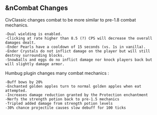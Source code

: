 ## &nCombat Changes

CivClassic changes combat to be more similar to pre-1.8 combat mechanics.

    -Dual wielding is enabled.
    -Clicking at rate higher than 8.5 (?) CPS will decrease the overall damages dealt.
    -Ender Pearls have a cooldown of 15 seconds (vs. 1s in vanilla).
    -Ender Crystals do not inflict damage on the player but will still destroy surrounding blocks.
    -Snowballs and eggs do no inflict damage nor knock players back but will slightly damage armor.

Humbug plugin changes many combat mechanics :

    -Buff bows by 20%
    -Enchanted golden apples turn to normal golden apples when eat attempted.
    -Increases damage reduction granted by the Protection enchantment
    -Nerfs the strength potion back to pre-1.5 mechanics
    -Tripled added damage from strength potion levels
    -30% chance projectile causes slow debuff for 100 ticks
